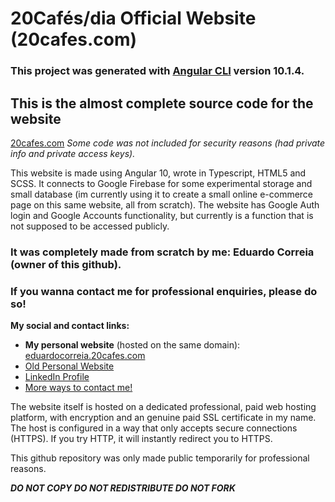# 20Cafés/dia Official Website (20cafes.com)

### This project was generated with [Angular CLI](https://github.com/angular/angular-cli) version 10.1.4.

## This is the almost complete source code for the website
[20cafes.com](https://20cafes.com)
*Some code was not included for security reasons (had private info and private access keys).*

This website is made using Angular 10, wrote in Typescript, HTML5 and SCSS.
It connects to Google Firebase for some experimental storage and small database (im currently using it to create a small online e-commerce page on this same website, all from scratch).
The website has Google Auth login and Google Accounts functionality, but currently is a function that is not supposed to be accessed publicly.

### It was completely made from scratch by me: Eduardo Correia (owner of this github).
### If you wanna contact me for professional enquiries, please do so!
**My social and contact links:**
* **My personal website** (hosted on the same domain): [eduardocorreia.20cafes.com](eduardocorreia.20cafes.com)
* [Old Personal Website](eduardocorreia.epizy.com)
* [LinkedIn Profile](linkedin.com/in/eduardoxcorreia)
* [More ways to contact me!](http://eduardocorreia.20cafes.com/contactspage)

The website itself is hosted on a dedicated professional, paid web hosting platform, with encryption and an genuine paid SSL certificate in my name.
The host is configured in a way that only accepts secure connections (HTTPS). If you try HTTP, it will instantly redirect you to HTTPS.

This github repository was only made public temporarily for professional reasons.




***DO NOT COPY DO NOT REDISTRIBUTE DO NOT FORK***
